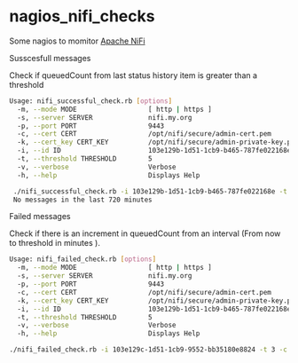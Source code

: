 # nagios_nifi_checks

Some nagios to momitor [Apache NiFi](https://nifi.apache.org/)


Susscesfull messages

Check if queuedCount from last status history item is greater than a threshold

```bash
Usage: nifi_successful_check.rb [options]
  -m, --mode MODE                  [ http | https ]
  -s, --server SERVER              nifi.my.org
  -p, --port PORT                  9443
  -c, --cert CERT                  /opt/nifi/secure/admin-cert.pem
  -k, --cert_key CERT_KEY          /opt/nifi/secure/admin-private-key.pem
  -i, --id ID                      103e129b-1d51-1cb9-b465-787fe022168e
  -t, --threshold THRESHOLD        5
  -v, --verbose                    Verbose
  -h, --help                       Displays Help
```

```bash
 ./nifi_successful_check.rb -i 103e129b-1d51-1cb9-b465-787fe022168e -t 720 -c /opt/nifi/secure/admin-cert.pem -k /opt/nifi/secure/admin-private-key.pem -m https -s connect-prod-1.hmobile-servers.com -p 9443
 No messages in the last 720 minutes
```

Failed messages

Check if there is an increment in queuedCount from an interval (From now to threshold in minutes ).

```bash
Usage: nifi_failed_check.rb [options]
  -m, --mode MODE                  [ http | https ]
  -s, --server SERVER              nifi.my.org
  -p, --port PORT                  9443
  -c, --cert CERT                  /opt/nifi/secure/admin-cert.pem
  -k, --cert_key CERT_KEY          /opt/nifi/secure/admin-private-key.pem
  -i, --id ID                      103e129b-1d51-1cb9-b465-787fe022168e
  -t, --threshold THRESHOLD        5
  -v, --verbose                    Verbose
  -h, --help                       Displays Help

```

```bash
./nifi_failed_check.rb -i 103e129c-1d51-1cb9-9552-bb35180e8824 -t 3 -c /opt/nifi/secure/admin-cert.pem -k /opt/nifi/secure/admin-private-key.pem -m https -s connect-prod-1.hmobile-servers.com -p 9443
```

